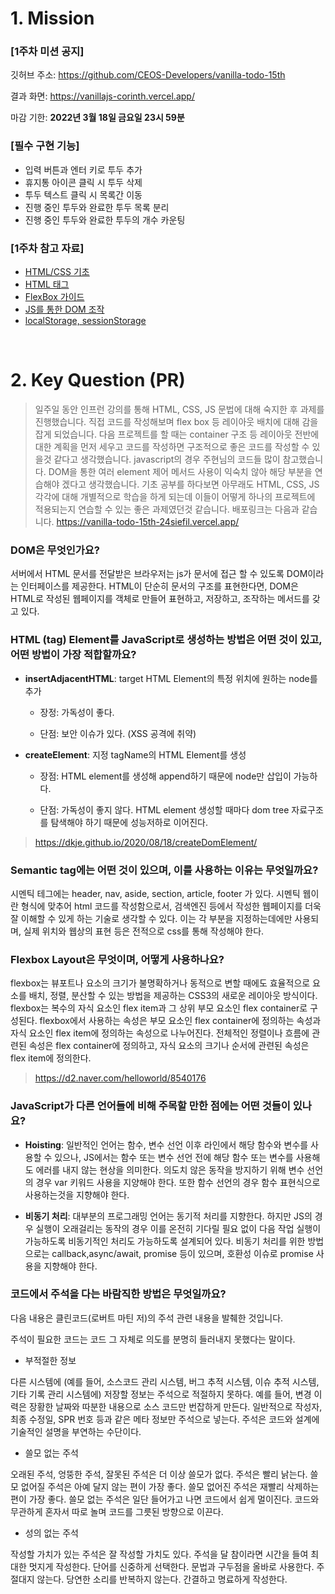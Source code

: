 # 1. Mission

### [1주차 미션 공지]

깃허브 주소: https://github.com/CEOS-Developers/vanilla-todo-15th

결과 화면: https://vanillajs-corinth.vercel.app/

마감 기한: **2022년 3월 18일 금요일 23시 59분**

### [필수 구현 기능]

- 입력 버튼과 엔터 키로 투두 추가
- 휴지통 아이콘 클릭 시 투두 삭제
- 투두 텍스트 클릭 시 목록간 이동
- 진행 중인 투두와 완료한 투두 목록 분리
- 진행 중인 투두와 완료한 투두의 개수 카운팅

### [1주차 참고 자료]

- [HTML/CSS 기초](https://heropy.blog/2019/04/24/html-css-starter/)
- [HTML 태그](https://heropy.blog/2019/05/26/html-elements/)
- [FlexBox 가이드](https://heropy.blog/2018/11/24/css-flexible-box/)
- [JS를 통한 DOM 조작](https://velog.io/@bining/javascript-DOM-조작하기#append)
- [localStorage, sessionStorage](https://www.daleseo.com/js-web-storage/)

<br>

# 2. Key Question (PR)

>  일주일 동안 인프런 강의를 통해 HTML, CSS, JS 문법에 대해 숙지한 후 과제를 진행했습니다. 직접 코드를 작성해보며 flex box 등 레이아웃 배치에 대해 감을 잡게 되었습니다. 다음 프로젝트를 할 때는 container 구조 등 레이아웃 전반에 대한 계획을 먼저 세우고 코드를 작성하면 구조적으로 좋은 코드를 작성할 수 있을것 같다고 생각했습니다. javascript의 경우 주현님의 코드들 많이 참고했습니다. DOM을 통한 여러 element 제어 메서드 사용이 익숙치 않아 해당 부분을 연습해야 겠다고 생각했습니다. 기초 공부를 하다보면 아무래도 HTML, CSS, JS 각각에 대해 개별적으로 학습을 하게 되는데 이들이 어떻게 하나의 프로젝트에 적용되는지 연습할 수 있는 좋은 과제였던것 같습니다. 배포링크는 다음과 같습니다. https://vanilla-todo-15th-24siefil.vercel.app/

### DOM은 무엇인가요?

서버에서 HTML 문서를 전달받은 브라우저는 js가 문서에 접근 할 수 있도록 DOM이라는 인터페이스를 제공한다. HTML이 단순히 문서의 구조를 표현한다면, DOM은 HTML로 작성된 웹페이지를 객체로 만들어 표현하고, 저장하고, 조작하는 메서드를 갖고 있다.

### HTML (tag) Element를 JavaScript로 생성하는 방법은 어떤 것이 있고, 어떤 방법이 가장 적합할까요?

* **insertAdjacentHTML**: target HTML Element의 특정 위치에 원하는 node를 추가

  * 장정: 가독성이 좋다.

  * 단점: 보안 이슈가 있다. (XSS 공격에 취약)

* **createElement**: 지정 tagName의 HTML Element를 생성

  * 장점: HTML element를 생성해 append하기 때문에 node만 삽입이 가능하다.

  * 단점: 가독성이 좋지 않다. HTML element 생성할 때마다 dom tree 자료구조를 탐색해야 하기 때문에 성능저하로 이어진다.

> https://dkje.github.io/2020/08/18/createDomElement/

### Semantic tag에는 어떤 것이 있으며, 이를 사용하는 이유는 무엇일까요?

시멘틱 테그에는 header, nav, aside, section, article, footer 가 있다. 시멘틱 웹이란 형식에 맞추어 html 코드를 작성함으로서, 검색엔진 등에서 작성한 웹페이지를 더욱 잘 이해할 수 있게 하는 기술로 생각할 수 있다. 이는 각 부분을 지정하는데에만 사용되며, 실제 위치와 웹상의 표현 등은 전적으로 css를 통해 작성해야 한다.

### Flexbox Layout은 무엇이며, 어떻게 사용하나요?

flexbox는 뷰포트나 요소의 크기가 불명확하거나 동적으로 변할 때에도 효율적으로 요소를 배치, 정렬, 분산할 수 있는 방법을 제공하는 CSS3의 새로운 레이아웃 방식이다. flexbox는 복수의 자식 요소인 flex item과 그 상위 부모 요소인 flex container로 구성된다. flexbox에서 사용하는 속성은 부모 요소인 flex container에 정의하는 속성과 자식 요소인 flex item에 정의하는 속성으로 나누어진다. 전체적인 정렬이나 흐름에 관련된 속성은 flex container에 정의하고, 자식 요소의 크기나 순서에 관련된 속성은 flex item에 정의한다.

> https://d2.naver.com/helloworld/8540176

### JavaScript가 다른 언어들에 비해 주목할 만한 점에는 어떤 것들이 있나요?

* **Hoisting**: 일반적인 언어는 함수, 변수 선언 이후 라인에서 해당 함수와 변수를 사용할 수 있으나, JS에서는 함수 또는 변수 선언 전에 해당 함수 또는 변수를 사용해도 에러를 내지 않는 현상을 의미한다. 의도치 않은 동작을 방지하기 위해 변수 선언의 경우 var 키워드 사용을 지양해야 한다. 또한 함수 선언의 경우 함수 표현식으로 사용하는것을 지향해야 한다.

* **비동기 처리**: 대부분의 프로그래밍 언어는 동기적 처리를 지향한다. 하지만 JS의 경우 실행이 오래걸리는 동작의 경우 이를 온전히 기다릴 필요 없이 다음 작업 실행이 가능하도록 비동기적인 처리도 가능하도록 설계되어 있다. 비동기 처리를 위한 방법으로는 callback,async/await, promise 등이 있으며, 호환성 이슈로 promise 사용을 지향해야 한다.

### 코드에서 주석을 다는 바람직한 방법은 무엇일까요?

다음 내용은 클린코드(로버트 마틴 저)의 주석 관련 내용을 발췌한 것입니다.

주석이 필요한 코드는 코드 그 자체로 의도를 분명히 들러내지 못했다는 말이다.

* 부적절한 정보

다른 시스템에 (예를 들어, 소스코드 관리 시스템, 버그 추적 시스템, 이슈 추적 시스템, 기타 기록 관리 시스템에) 저장할 정보는 주석으로 적절하지 못하다. 예를 들어, 변경 이력은 장황한 날짜와 따분한 내용으로 소스 코드만 번잡하게 만든다. 일반적으로 작성자, 최종 수정일, SPR 번호 등과 같은 메타 정보만 주석으로 넣는다. 주석은 코드와 설계에 기술적인 설명을 부연하는 수단이다.

* 쓸모 없는 주석

오래된 주석, 엉뚱한 주석, 잘못된 주석은 더 이상 쓸모가 없다. 주석은 빨리 낡는다. 쓸모 없어질 주석은 아예 달지 않는 편이 가장 좋다. 쓸모 없어진 주석은 재빨리 삭제하는 편이 가장 좋다. 쓸모 없는 주석은 일단 들어가고 나면 코드에서 쉽게 멀이진다. 코드와 무관하게 혼자서 따로 놀며 코드를 그릇된 방향으로 이끈다.

* 성의 없는 주석

작성할 가치가 있는 주석은 잘 작성할 가치도 있다. 주석을 달 참이라면 시간을 들여 최대한 멋지게 작성한다. 단어를 신중하게 선택한다. 문법과 구두점을 올바로 사용한다. 주절대지 않는다. 당연한 소리를 반복하지 않는다. 간결하고 명료하게 작성한다.